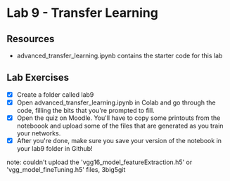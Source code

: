 # Lab 9 - Transfer Learning

## Resources

* advanced_transfer_learning.ipynb contains the starter code for this lab


## Lab Exercises

- [x] Create a folder called lab9
- [x] Open advanced_transfer_learning.ipynb in Colab and go through the code, filling the bits that you're prompted to fill.
- [x] Open the quiz on Moodle. You'll have to copy some printouts from the noteboook and upload some of the files that are generated as you train your networks.
- [x] After you're done, make sure you save your version of the notebook in your lab9 folder in Github!

note: couldn't upload the 'vgg16_model_featureExtraction.h5' or 'vgg_model_fineTuning.h5' files, 3big5git
